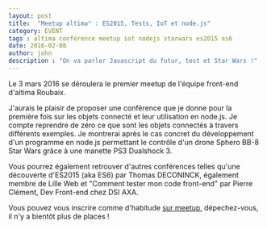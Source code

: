 ```yaml
---
layout: post
title:  "Meetup altima° : ES2015, Tests, IoT et node.js"
category: EVENT
tags : altima conférence meetup iot nodejs starwars es2015 es6
date: 2016-02-08
author: john
description : "On va parler Javascript du futur, test et Star Wars !"
---
```


Le 3 mars 2016 se déroulera le premier meetup de l'équipe front-end d'altima Roubaix.

J'aurais le plaisir de proposer une conférence que je donne pour la première fois sur les objets connecté et leur utilisation en node.js. Je compte reprendre de zéro ce que sont les objets connectés à travers différents exemples. Je montrerai après le cas concret du développement d'un programme en node.js permettant le contrôle d'un drone Sphero BB-8 Star Wars grâce à une manette PS3 Dualshock 3.

Vous pourrez également retrouver d'autres conférences telles qu'une découverte d'ES2015 (aka ES6) par Thomas DECONINCK, également membre de Lille Web et "Comment tester mon code front-end" par Pierre Clément, Dev Front-end chez DSI AXA.

Vous pouvez vous inscrire comme d'habitude [sur meetup](http://www.meetup.com/fr-FR/altima-front-end/events/228427754/), dépechez-vous, il n'y a bientôt plus de places !